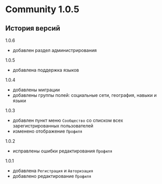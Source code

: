 Сommunity 1.0.5
===============

История версий
--------------

1.0.6

* добавлен раздел администрирования

1.0.5

* добавлена поддержка языков

1.0.4

* добавлены миграции
* добавлены группы полей: социальные сети, география, навыки и языки

1.0.3

* добавлен пункт меню `Сообщество` со списком всех зарегистрированных пользователей
* изменено отображение `Профиля`

1.0.2

* исправлены ошибки редактирования `Профиля`

1.0.1

* добавлена `Регистрация` и `Авторизация`
* добавлено редактирование `Профиля`